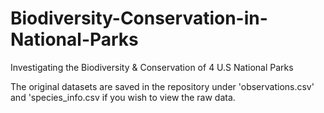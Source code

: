 # Biodiversity-Conservation-in-National-Parks
Investigating the Biodiversity &amp; Conservation of 4 U.S National Parks

The original datasets are saved in the repository under 'observations.csv' and 'species_info.csv if you wish to view the raw data.

